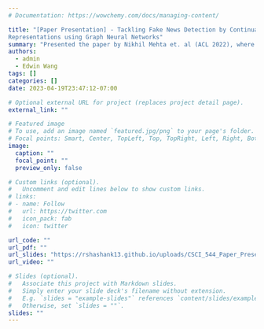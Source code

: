 ```yaml
---
# Documentation: https://wowchemy.com/docs/managing-content/

title: "[Paper Presentation] - Tackling Fake News Detection by Continually Improving Social Context
Representations using Graph Neural Networks"
summary: "Presented the paper by Nikhil Mehta et. al (ACL 2022), where they propose inference operators to continually improve the social media context (represented as Relational Graph Convolutional Neural Network), to aid fake news detection."
authors: 
  - admin
  - Edwin Wang
tags: []
categories: []
date: 2023-04-19T23:47:12-07:00

# Optional external URL for project (replaces project detail page).
external_link: ""

# Featured image
# To use, add an image named `featured.jpg/png` to your page's folder.
# Focal points: Smart, Center, TopLeft, Top, TopRight, Left, Right, BottomLeft, Bottom, BottomRight.
image:
  caption: ""
  focal_point: ""
  preview_only: false

# Custom links (optional).
#   Uncomment and edit lines below to show custom links.
# links:
# - name: Follow
#   url: https://twitter.com
#   icon_pack: fab
#   icon: twitter

url_code: ""
url_pdf: ""
url_slides: "https://rshashank13.github.io/uploads/CSCI_544_Paper_Presentation.pdf"
url_video: ""

# Slides (optional).
#   Associate this project with Markdown slides.
#   Simply enter your slide deck's filename without extension.
#   E.g. `slides = "example-slides"` references `content/slides/example-slides.md`.
#   Otherwise, set `slides = ""`.
slides: ""
---
```

